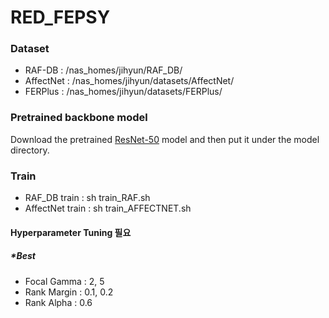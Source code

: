 # RED_FEPSY

### Dataset
* RAF-DB : /nas_homes/jihyun/RAF_DB/
* AffectNet : /nas_homes/jihyun/datasets/AffectNet/
* FERPlus : /nas_homes/jihyun/datasets/FERPlus/

### Pretrained backbone model

Download the pretrained [ResNet-50](https://drive.google.com/file/d/1yQRdhSnlocOsZA4uT_8VO0-ZeLXF4gKd/view) model and then put it under the model directory.

### Train
* RAF_DB train : sh train_RAF.sh
* AffectNet train : sh train_AFFECTNET.sh

#### Hyperparameter Tuning 필요
##### *Best
  * Focal Gamma : 2, 5
  * Rank Margin : 0.1, 0.2
  * Rank Alpha : 0.6
